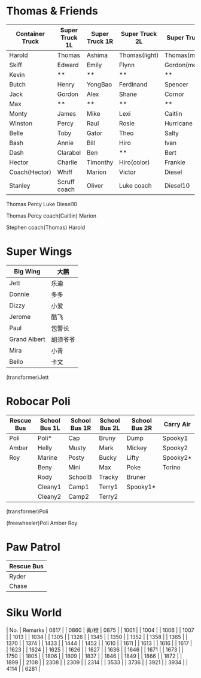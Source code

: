 # Thomas & Friends

| Container Truck | Super Truck 1L  | Super Truck 1R  | Super Truck 2L  | Super Truck 2R
| --------------- | --------------- | --------------- | --------------- | ---------------
| Harold          | Thomas          | Ashima          | Thomas(light)   | Thomas(modern)
| Skiff           | Edward          | Emily           | Flynn           | Gordon(modern)
| Kevin           | **              | **              | **              | **
| Butch           | Henry           | YongBao         | Ferdinand       | Spencer
| Jack            | Gordon          | Alex            | Shane           | Cornor
| Max             | **              | **              | **              | **
| Monty           | James           | Mike            | Lexi            | Caitlin
| Winston         | Percy           | Raul            | Rosie           | Hurricane
| Belle           | Toby            | Gator           | Theo            | Salty
| Bash            | Annie           | Bill            | Hiro            | Ivan
| Dash            | Clarabel        | Ben             | **              | Bert
| Hector          | Charlie         | Timonthy        | Hiro(color)     | Frankie
| Coach(Hector)   | Whiff           | Marion          | Victor          | Diesel
| Stanley         | Scruff coach    | Oliver          | Luke coach      | Diesel10

Thomas Percy Luke Diesel10

Thomas Percy coach(Caitlin) Marion

Stephen coach(Thomas) Harold


# Super Wings

| Big Wing        | 大鹏
| --------------- | --------------- 
| Jett            | 乐迪
| Donnie          | 多多
| Dizzy           | 小爱
| Jerome          | 酷飞
| Paul            | 包警长
| Grand Albert    | 胡须爷爷
| Mira            | 小青
| Bello           | 卡文

(transformer)Jett


# Robocar Poli

| Rescue Bus      | School Bus 1L   | School Bus 1R   | School Bus 2L   | School Bus 2R   | Carry Air
| --------------- | --------------- | --------------- | --------------- | --------------- | ---------------
| Poli            | Poli*           | Cap             | Bruny           | Dump            | Spooky1
| Amber           | Helly           | Musty           | Mark            | Mickey          | Spooky2
| Roy             | Marine          | Posty           | Bucky           | Lifty           | Spooky2*
|                 | Beny            | Mini            | Max             | Poke            | Torino
|                 | Rody            | SchoolB         | Tracky          | Bruner          |
|                 | Cleany1         | Camp1           | Terry1          | Spooky1*        |
|                 | Cleany2         | Camp2           | Terry2          |                 |

(transformer)Poli

(freewheeler)Poli Amber Roy


# Paw Patrol

| Rescue Bus      |
| --------------- |
| Ryder
| Chase


# Siku World

| No.  | Remarks
| 0817 | 
| 0860 | 黄/橙
| 0875 |
| 1001 |
| 1004 |
| 1006 |
| 1007 |
| 1013 | 
| 1034 |
| 1305 |
| 1326 |
| 1345 |
| 1350 |
| 1352 |
| 1358 |
| 1365 |
| 1370 |
| 1374 |
| 1433 |
| 1444 |
| 1452 |
| 1610 |
| 1611 |
| 1613 |
| 1616 |
| 1617 |
| 1623 |
| 1624 |
| 1625 |
| 1626 |
| 1627 |
| 1636 |
| 1646 |
| 1671 |
| 1673 |
| 1750 |
| 1805 |
| 1806 |
| 1809 |
| 1837 |
| 1846 |
| 1849 |
| 1866 |
| 1872 |
| 1899 |
| 2108 |
| 2308 |
| 2309 |
| 2314 |
| 3533 |
| 3736 |
| 3921 |
| 3934 |
| 4114 |
| 6281 |
